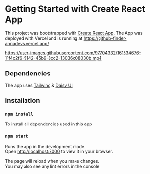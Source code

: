 # Getting Started with Create React App

This project was bootstrapped with [Create React App](https://github.com/facebook/create-react-app). The App was deployed with Vercel and is running at https://github-finder-annadevs.vercel.app/


https://user-images.githubusercontent.com/97704332/161534676-11f4c2f6-5142-45b9-8cc2-13036c08030b.mp4


## Dependencies

The app uses [Tailwind](https://tailwindcss.com/docs/guides/create-react-app) & [Daisy UI](https://daisyui.com/)

## Installation

### `npm install`
To install all dependencies used in this app

### `npm start`

Runs the app in the development mode.\
Open [http://localhost:3000](http://localhost:3000) to view it in your browser.

The page will reload when you make changes.\
You may also see any lint errors in the console.

